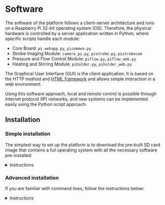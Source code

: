 # Software 

The software of the platform follows a client-server architecture and runs on a Raspberry Pi 32-bit operating system (OS). Therefore, the physical hardware is controlled by a server application written in Python, where specific scripts handle each module:

- Core Board: `pi_webapp.py`, `picommon.py`
- Strobe Imaging Module: `camera_pi.py`, `pistrobe.py`, `pistrobecam`
- Pressure and Flow Control Module: `piflow.py`, `piflow_web.py`
- Heating and Stirring Module: `piholder.py`, `piholder_web.py`

The Graphical User Interface (GUI) is the client application. It is based on the HTTP method and [HTML framework](src/templates) and allows simple interaction in a web environment.

Using this software approach, local and remote control is possible through Internet protocol (IP) networks, and new systems can be implemented easily using the Python script approach. 

## Installation

### Simple installation
The simplest way to set up the platform is to download the pre-built SD card image that contains a full operating system with all the necessary software pre-installed:

<details>
  <summary>Instructions</summary>

#### STEP 1: Download Custom OS
* Click [here](https://drive.google.com/file/d/1Vi45Qx171UzSz13v-zXnuIWUdMhgsN83/view?usp=sharing) to download the custom image. **Required:** Raspberry Pi 4 Model B (2GB RAM) or better.

#### STEP 2: Write your SD Card
* Connect your MicroSD card to your computer. **Required:** a 8GB MicroSD card or better.
* Use a program such as [Etcher](https://www.balena.io/etcher) or [Raspberry Pi imager](https://www.raspberrypi.com/software/) to flash the .img file onto your MicroSD card.

More detailed information on installing a Raspberry Pi operating system image onto an SD card can be found [here on the Raspberry Pi website](https://www.raspberrypi.com/documentation/computers/getting-started.html#installing-the-operating-system).

#### STEP 3: First boot and use

* Mount the microSD card with the OS on your Pi.
* Connect your Pi to a display, mouse, keyboard, and power source. When the Pi first boots, you could be asked to complete a quick setup or install updates.
* Click on the Desktop shortcut to start using the web UI.

#### STEP 4: Captured images

* Go to this directory `/home/pi/webapp/snapshots` to find and download the captured images.

</details>

### Advanced installation
If you are familiar with command lines, follow the instructions below:

<details>
  <summary>Instructions</summary>

#### STEP 1: Write your SD Card
You must install an operating system first to set up and use the Raspberry Pi board. Bullseye OS is a Debian-based computer operating system for the Raspberry Pi board. Raspberry Pi OS 32-bit must be installed.

* **Before you start, please make sure you have:**

    * A computer with Internet
    * A MicroSD card
    * A SD card reader (OPTIONAL) 
    * A SD card adapter (OPTIONAL)

* **To write your MicroSD card:**

    * Download the recommended .img file from [Raspberry Pi website](https://www.raspberrypi.com/software/operating-systems/) or install [Raspberry Pi imager](https://www.raspberrypi.com/software/) on your computer to access to an image.
    * Use an adapter to connect your MicroSD card to your computer.
    * Use a program such as [Etcher](https://www.balena.io/etcher) or [Raspberry Pi imager](https://www.raspberrypi.com/software/) to flash the .img file onto your MicroSD card.

    More detailed information on installing a Raspberry Pi operating system image onto an SD card can be found [here on the Raspberry Pi website](https://www.raspberrypi.com/documentation/computers/getting-started.html#installing-the-operating-system).

* **First boot:**
    
     Connect your Pi to a display, mouse, keyboard, and power source. When the Pi first boots, you will be asked to complete a quick setup before rebooting.

Once you have installed and configured the Raspberry Pi OS, you can install the User Interface App.

#### STEP 2: Enable SSH, SPI, VNC and Camera

* **Method 1:** Use the graphical tool "Raspberry Pi Configuration". This is found under Menu > Preferences > Raspberry Pi Configuration. Then you must select the "Interfaces" tab and set SSH, SPI, VNC, and Camera to "Enabled".

* **Method 2:** From the command line or Terminal window, start by running `sudo raspi-config`. This will launch the raspi-config utility:

    - Select “Interfacing Options”.
    - Highlight the "SSH" option and activate **Select**.
    - Select and activate **Yes**.
    - Highlight and activate **Ok**.
    - When prompted to reboot highlight and activate **Yes**.
    - Repeat the previous steps to enable "SPI" and "Camera".


#### STEP 3: Edit config.txt

* We need to edit the config file `sudo nano /boot/config.txt`

* Add `disable_camera_led=2` at the end of the file  

* Then, save it with `CTL+O` > `Enter` > `CTL+X` and reboot the system `sudo reboot`.

#### STEP 4: Plug in Camera

How to connect properly a Raspberry Pi camera and more information about the sensor can be found [here on the Raspberry Pi website](https://www.raspberrypi.com/documentation/accessories/camera.html). Use `vcgencmd get_camera` to verify if your camera was detected and `raspistill -o test.jpg` if it works.

>**CAUTION:** Cameras are sensitive to static. Earth yourself before handling the PCB. A sink tap or similar should suffice if you don’t have an earthing strap.

#### STEP 5: Install Libraries

The Python libraries that allow the Webb App to work on your Pi are the followings:

> Use `pip list` to verify which modules are installed and their versions.

```
Flask 1.0.2
Flask-socketio 4.3.2
Werkzeug 0.14.1
Jinja2 2.10
Markupsafe 1.1.0
itsdangerous 0.24
eventlet 0.33.3
spidev 3.6
RPi.GPIO 0.7.1
picamera 1.13
Pillow 9.4.0
```
* **Method 1:** Use the terminal window and install each of the above libraries with `pip install`. Example: `pip install Flask==1.0.2`

* **Method 2:** Download [requirements.txt](https://github.com/wenzel-lab/modular-microfluidics-workstation-controller/blob/documentation/beta/user-interface-software/src/requirements.txt) file and copy it into your Home folder on your Pi. Use the terminal window and install all the libraries with `pip install -r requirements.txt` 

#### STEP 6: Set up the GPIO pin states

GPIO pins states must be modified during the bootup sequence to use them with the peripherals of the workstation. Our own custom `dt-blob.bin` file specifies which pin states should change:

* Download the [dts file](https://github.com/wenzel-lab/modular-microfluidics-workstation-controller/blob/documentation/beta/RPi-HAT-extension-board/others/pi_config/dt-blob.dts) and copy it into your Home folder.
* Install the Device Tree compiler by running `sudo apt install device-tree-compiler`
* Run the `dtc` command `sudo dtc -I dts -O dtb -o /boot/dt-blob.bin dt-blob.dts`

> It is very useful to use the command `raspi-gpio get` to look at the setup of the GPIO pins to check that they are as you expect.

#### STEP 7: Run the Web UI

Download the [folder](https://github.com/wenzel-lab/modular-microfluidics-workstation-controller/tree/documentation/beta/user-interface-software/src/webapp) and copy it into your Home folder.

* **Method 1:** Go to the web app folder and double click on `pi_webapp.py`. A programming editor will open the Python file, then run the code.

* **Method 2:** Use the terminal window, then `cd webapp` and `python pi_webapp.py`

Use a browser and go to `https://0.0.0.0:5000` to use the Web UI

#### STEP 8: Run the Web UI on startup

Once the folder and Python files are in your Home folder, configure the Raspberry Pi to run the web UI on startup.

* We must edit the `rc.local` file `sudo nano /etc/rc.local`

* Add `sudo -H -u pi python3 /home/pi/webapp/pi_webapp.py &` before `exit 0` on the file

* Then, save it with `CTL+O` > `Enter` > `CTL+X`, and reboot the system `sudo reboot`.

When the Raspberry Pi boot again, use a browser and go to `https://0.0.0.0:5000` to open the Web App.

> **Note:** While the program is running in the background, you will not be able to use the camera. First, you must kill the process related to the program. To identify the process (number of PID), use `ps aux`. Then, use `sudo kill -9 PID` where `PID` is the process. If you want to run the program again, repeat **STEP 7** or reboot the system.

</details>
